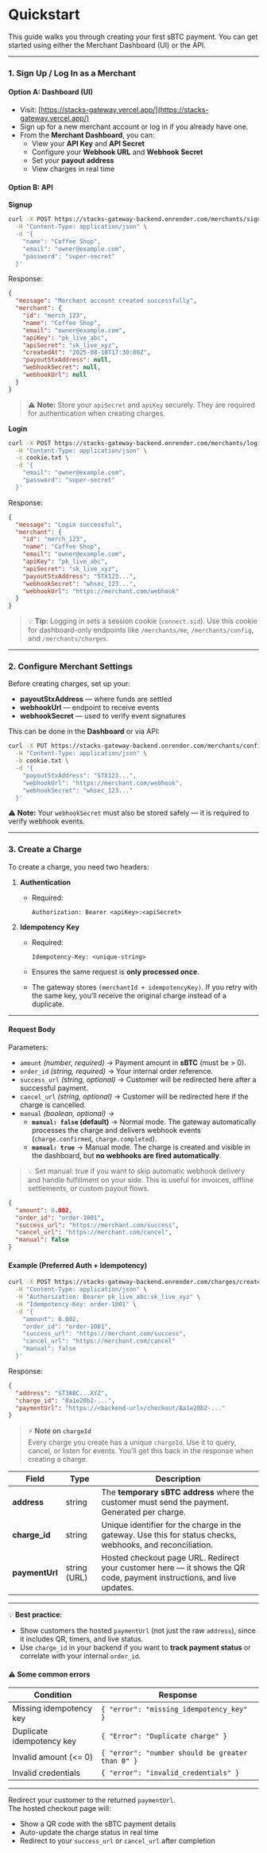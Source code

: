 # Quickstart

This guide walks you through creating your first sBTC payment. You can get
started using either the Merchant Dashboard (UI) or the API.

---

### 1. Sign Up / Log In as a Merchant

#### Option A: Dashboard (UI)

- Visit: [https://stacks-gateway.vercel.app/](https://stacks-gateway.vercel.app/)
- Sign up for a new merchant account or log in if you already have one.
- From the **Merchant Dashboard**, you can:
  - View your **API Key** and **API Secret**
  - Configure your **Webhook URL** and **Webhook Secret**
  - Set your **payout address**
  - View charges in real time

#### Option B: API

**Signup**

```bash
curl -X POST https://stacks-gateway-backend.onrender.com/merchants/signup \
  -H "Content-Type: application/json" \
  -d '{
    "name": "Coffee Shop",
    "email": "owner@example.com",
    "password": "super-secret"
  }'
```

Response:

```json
{
  "message": "Merchant account created successfully",
  "merchant": {
    "id": "merch_123",
    "name": "Coffee Shop",
    "email": "owner@example.com",
    "apiKey": "pk_live_abc",
    "apiSecret": "sk_live_xyz",
    "createdAt": "2025-08-18T17:30:00Z",
    "payoutStxAddress": null,
    "webhookSecret": null,
    "webhookUrl": null
  }
}
```

> ⚠️ **Note:** Store your `apiSecret` and `apiKey` securely. They are required for authentication when creating charges.

**Login**

```bash
curl -X POST https://stacks-gateway-backend.onrender.com/merchants/login \
  -H "Content-Type: application/json" \
  -c cookie.txt \
  -d '{
    "email": "owner@example.com",
    "password": "super-secret"
  }'
```

Response:

```json
{
  "message": "Login successful",
  "merchant": {
    "id": "merch_123",
    "name": "Coffee Shop",
    "email": "owner@example.com",
    "apiKey": "pk_live_abc",
    "apiSecret": "sk_live_xyz",
    "payoutStxAddress": "STX123...",
    "webhookSecret": "whsec_123...",
    "webhookUrl": "https://merchant.com/webhook"
  }
}
```

> 💡 **Tip:** Logging in sets a session cookie (`connect.sid`). Use this cookie for dashboard-only endpoints like `/merchants/me`, `/merchants/config`, and `/merchants/charges`.

---

### 2. Configure Merchant Settings

Before creating charges, set up your:

- **payoutStxAddress** — where funds are settled
- **webhookUrl** — endpoint to receive events
- **webhookSecret** — used to verify event signatures

This can be done in the **Dashboard** or via API:

```bash
curl -X PUT https://stacks-gateway-backend.onrender.com/merchants/config \
  -H "Content-Type: application/json" \
  -b cookie.txt \
  -d '{
    "payoutStxAddress": "STX123...",
    "webhookUrl": "https://merchant.com/webhook",
    "webhookSecret": "whsec_123..."
  }'
```

⚠️ **Note:** Your `webhookSecret` must also be stored safely — it is required to verify webhook events.

---

### 3. Create a Charge

To create a charge, you need two headers:

1. **Authentication**

   - Required:

     ```http
     Authorization: Bearer <apiKey>:<apiSecret>
     ```

2. **Idempotency Key**&#x20;

   - Required:

     ```http
     Idempotency-Key: <unique-string>
     ```

   - Ensures the same request is **only processed once**.
   - The gateway stores `(merchantId + idempotencyKey)`. If you retry with the same key, you’ll receive the original charge instead of a duplicate.

---

#### Request Body

Parameters:

- `amount` _(number, required)_ → Payment amount in **sBTC** (must be > 0).
- `order_id` _(string, required)_ → Your internal order reference.
- `success_url` _(string, optional)_ → Customer will be redirected here after a successful payment.
- `cancel_url` _(string, optional)_ → Customer will be redirected here if the charge is cancelled.
- `manual` _(boolean, optional)_ →
  - **`manual: false` (default)** → Normal mode. The gateway automatically processes the charge and delivers webhook events (`charge.confirmed`, `charge.completed`).
  - **`manual: true`** → Manual mode. The charge is created and visible in the dashboard, but **no webhooks are fired automatically**.

> 💡 Set manual: true if you want to skip automatic webhook delivery and handle fulfillment on your side. This is useful for invoices, offline settlements, or custom payout flows.

```json
{
  "amount": 0.002,
  "order_id": "order-1001",
  "success_url": "https://merchant.com/success",
  "cancel_url": "https://merchant.com/cancel",
  "manual": false
}
```

#### Example (Preferred Auth + Idempotency)

```bash
curl -X POST https://stacks-gateway-backend.onrender.com/charges/createCharge \
  -H "Content-Type: application/json" \
  -H "Authorization: Bearer pk_live_abc:sk_live_xyz" \
  -H "Idempotency-Key: order-1001" \
  -d '{
    "amount": 0.002,
    "order_id": "order-1001",
    "success_url": "https://merchant.com/success",
    "cancel_url": "https://merchant.com/cancel"
    "manual": false
  }'
```

Response:

```json
{
  "address": "ST3ABC...XYZ",
  "charge_id": "8a1e20b2-...",
  "paymentUrl": "https://<backend-url>/checkout/8a1e20b2-..."
}
```

> ⚡ **Note on `chargeId`**\
> Every charge you create has a unique `chargeId`. Use it to query, cancel, or listen for events. You’ll get this back in the response when creating a charge.

| Field          | Type         | Description                                                                                                           |
| -------------- | ------------ | --------------------------------------------------------------------------------------------------------------------- |
| **address**    | string       | The **temporary sBTC address** where the customer must send the payment. Generated per charge.                        |
| **charge_id**  | string       | Unique identifier for the charge in the gateway. Use this for status checks, webhooks, and reconciliation.            |
| **paymentUrl** | string (URL) | Hosted checkout page URL. Redirect your customer here — it shows the QR code, payment instructions, and live updates. |

---

💡 **Best practice**:

- Show customers the hosted `paymentUrl` (not just the raw `address`), since it includes QR, timers, and live status.
- Use `charge_id` in your backend if you want to **track payment status** or correlate with your internal `order_id`.

#### ⚠️ Some common errors

| Condition                 | Response                                         |
| ------------------------- | ------------------------------------------------ |
| Missing idempotency key   | `{ "error": "missing_idempotency_key" }`         |
| Duplicate idempotency key | `{ "Error": "Duplicate charge" }`                |
| Invalid amount (<= 0)     | `{ "error": "number should be greater than 0" }` |
| Invalid credentials       | `{ "error": "invalid_credentials" }`             |

---

Redirect your customer to the returned `paymentUrl`.\
The hosted checkout page will:

- Show a QR code with the sBTC payment details
- Auto-update the charge status in real time
- Redirect to your `success_url` or `cancel_url` after completion
